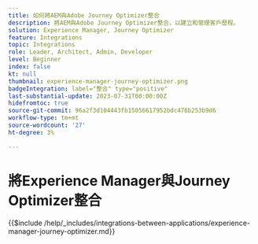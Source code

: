 ```yaml
---
title: 如何將AEM與Adobe Journey Optimizer整合
description: 將AEM與Adobe Journey Optimizer整合，以建立和管理客戶歷程。
solution: Experience Manager, Journey Optimizer
feature: Integrations
topic: Integrations
role: Leader, Architect, Admin, Developer
level: Beginner
index: false
kt: null
thumbnail: experience-manager-journey-optimizer.png
badgeIntegration: label="整合" type="positive"
last-substantial-update: 2023-07-31T00:00:00Z
hidefromtoc: true
source-git-commit: 96a2f3d104443fb15056617952bdc476b253b9d6
workflow-type: tm+mt
source-wordcount: '27'
ht-degree: 3%

---
```



# 將Experience Manager與Journey Optimizer整合

{{$include /help/_includes/integrations-between-applications/experience-manager-journey-optimizer.md}}
